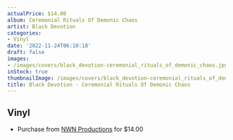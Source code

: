 ```yaml
---
actualPrice: $14.00
album: Ceremonial Rituals Of Demonic Chaos
artist: Black Devotion
categories:
- Vinyl
date: '2022-11-24T06:10:18'
draft: false
images:
- /images/covers/black_devotion-ceremonial_rituals_of_demonic_chaos.jpg
inStock: true
thumbnailImage: /images/covers/black_devotion-ceremonial_rituals_of_demonic_chaos-thumb.jpg
title: Black Devotion - Ceremonial Rituals Of Demonic Chaos
---
```


## Vinyl
* Purchase from [NWN Productions](http://shop.nwnprod.com/index.php?route=product/product&path=75&product_id=16606&sort=pd.name&order=ASC) for $14.00
